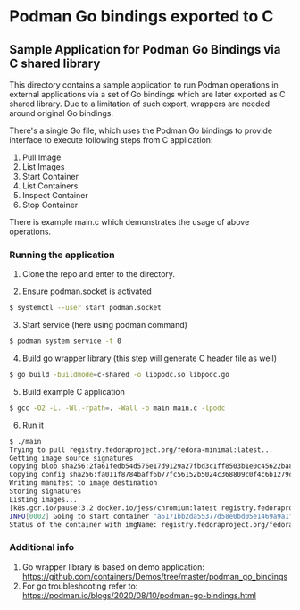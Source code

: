 # Podman Go bindings exported to C

## Sample Application for Podman Go Bindings via C shared library

This directory contains a sample application to run Podman operations in
external applications via a set of Go bindings which are later exported 
as C shared library. Due to a limitation of such export, wrappers are
needed around original Go bindings.

There's a single Go file, which uses the Podman Go bindings to provide
interface to execute following steps from C application:

1. Pull Image
2. List Images
3. Start Container
4. List Containers
5. Inspect Container
6. Stop Container

There is example main.c which demonstrates the usage of above operations.

### Running the application

1. Clone the repo and enter to the directory.

2. Ensure podman.socket is activated
```bash
$ systemctl --user start podman.socket
```

3. Start service (here using podman command)
```bash
$ podman system service -t 0
```

4. Build go wrapper library (this step will generate C header file as well)
```bash
$ go build -buildmode=c-shared -o libpodc.so libpodc.go
```

5. Build example C application
```bash
$ gcc -O2 -L. -Wl,-rpath=. -Wall -o main main.c -lpodc
```

6. Run it
```bash
$ ./main
Trying to pull registry.fedoraproject.org/fedora-minimal:latest...
Getting image source signatures
Copying blob sha256:2fa61fedb54d576e17d9129a27fbd3c1ff8503b1e0c45622ba8de6a51fb6a9ef
Copying config sha256:fa011f8784baff6b77fc56152b5024c368809c0f4c6b1279dbd9b173f534028a
Writing manifest to image destination
Storing signatures
Listing images...
[k8s.gcr.io/pause:3.2 docker.io/jess/chromium:latest registry.fedoraproject.org/fedora:latest docker.io/library/busybox:latest registry.fedoraproject.org/fedora-minimal:latest]
INFO[0002] Going to start container "a6171bb2da55377d58e0bd05e1469a9a1f4ab83e406050c0521e23f40c5a8518" 
Status of the container with imgName: registry.fedoraproject.org/fedora-minimal:latest is: running
```
### Additional info
1. Go wrapper library is based on demo application: https://github.com/containers/Demos/tree/master/podman_go_bindings
2. For go troubleshooting refer to: https://podman.io/blogs/2020/08/10/podman-go-bindings.html
